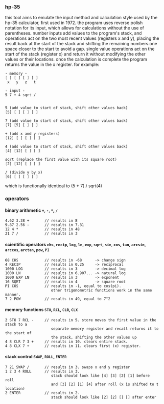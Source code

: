 ### hp-35
 this tool aims to emulate the input method and calculation style used by the hp-35 calculator, first used in 1972. the program uses reverse polish notation for its input, which allows for calculations without the use of parentheses. number inputs add values to the program's stack, and operations act on the two most recent values (registers x and y), placing the result back at the start of the stack and shifting the remaining numbers one space closer to the start to avoid a gap. single value operations act on the start of the stack (register x) and return it without modifying the other values or their locations. once the calculation is complete the program returns the value in the x register. for example: 
 
 ```
 - memory -
 [ ] [ ] [ ] [ ]
  x   y   z   t

 - input -
 5 7 + 4 sqrt /
 
 
 5 (add value to start of stack, shift other values back)
 [5] [ ] [ ] [ ]
 
 7 (add value to start of stack, shift other values back)
 [7] [5] [ ] [ ]
 
 + (add x and y registers)
 [12] [ ] [ ] [ ]
 
 4 (add value to start of stack, shift other values back)
 [4] [12] [ ] [ ]
 
 sqrt (replace the first value with its square root)
 [2] [12] [ ] [ ]
 
 / (divide y by x)
 [6] [ ] [ ] [ ]
 ```
 
 which is functionally identical to (5 + 7) / sqrt(4)
 
 ### operators
 
 #### binary arithmetic `+`, `-`, `*`, `/`
 ```
 4.62 3.38 +       // results in 8
 9.87 2.56 -       // results in 7.31
 12 4 *            // results in 48
 21 7 /            // results in 3
 
 ```
 
 #### scientific operators `chs`, `recip`, `log`, `ln`, `exp`, `sqrt`, `sin`, `cos`, `tan`, `arcsin`, `arccos`, `arctan`, `pow`, `PI`
 ```
 68 CHS            // results in -68      -> change sign
 4 RECIP           // results in 0.25     -> reciprocal
 1000 LOG          // results in 3        -> decimal log
 1000 LN           // results in 6.907... -> natural log
 1000 EXP LN       // results in 3        -> exponent
 16 SQRT           // results in 4        -> square root
 PI COS            // results in -1, equal to cos(pi). 
                      other trigonometric functions work in the same manner.
 7 2 POW           // results in 49, equal to 7^2
 ``` 
 
 #### memory functions `STO`, `RCL`, `CLR`, `CLX`
 ```
 2 STO 7 RCL -     // results in 5. store moves the first value in the stack to a 
                      separate memory register and recall returns it to the start of 
                      the stack, shifting the other values up
 4 8 CLR 7 3 +     // results in 10. clears entire stack.
 4 8 CLX 7 +       // results in 11. clears first (x) register.
 ```
 
 #### stack control `SWAP`, `ROLL`, `ENTER`
 ```
 7 21 SWAP /       // results in 3. swaps x and y register
 1 2 3 4 ROLL      // results in 3. 
                      stack should look like [4] [3] [2] [1] before roll
                      and [3] [2] [1] [4] after roll (x is shifted to t location)
 2 ENTER           // results in 2.
                      stack should look like [2] [2] [] [] after enter
 
 ```
 

